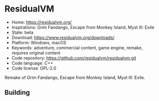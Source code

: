 # ResidualVM

- Home: https://residualvm.org/
- Inspirations: Grim Fandango, Escape from Monkey Island, Myst III: Exile
- State: beta
- Download: https://www.residualvm.org/downloads/
- Platform: Windows, macOS
- Keywords: adventure, commercial content, game engine, remake, requires original content
- Code repository: https://github.com/residualvm/residualvm.git
- Code language: C++
- Code license: GPL-2.0

Remake of Grim Fandango, Escape from Monkey Island, Myst III: Exile.

## Building
